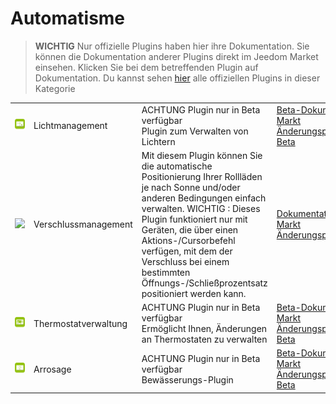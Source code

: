 
# Automatisme


>**WICHTIG**
>Nur offizielle Plugins haben hier ihre Dokumentation. Sie können die Dokumentation anderer Plugins direkt im Jeedom Market einsehen. Klicken Sie bei dem betreffenden Plugin auf Dokumentation.
>Du kannst sehen [hier](https://market.jeedom.com/index.php?v=d&p=market&type=plugin&categorie=automatisation) alle offiziellen Plugins in dieser Kategorie


| | | | |
|--- | --- | --- | ---|
|<img src="lightmanager/beta/lightmanager_icon.png" class="pluginLogo" width="100" />|Lichtmanagement|ACHTUNG Plugin nur in Beta verfügbar<br/>Plugin zum Verwalten von Lichtern|[Beta-Dokumentation](lightmanager/beta/index.md)<br/>[Markt](https://market.jeedom.com/index.php?v=d&p=market_display&id=4199)<br/>[Änderungsprotokoll Beta](lightmanager/beta/changelog.md)|
|<img src="sunshutter/sunshutter_icon.png" class="pluginLogo" width="100" />|Verschlussmanagement|Mit diesem Plugin können Sie die automatische Positionierung Ihrer Rollläden je nach Sonne und/oder anderen Bedingungen einfach verwalten. WICHTIG : Dieses Plugin funktioniert nur mit Geräten, die über einen Aktions-/Cursorbefehl verfügen, mit dem der Verschluss bei einem bestimmten Öffnungs-/Schließprozentsatz positioniert werden kann.|[Dokumentation](sunshutter/index.md)[Beta](sunshutter/beta/index.md)<br/>[Markt](https://market.jeedom.com/index.php?v=d&p=market_display&id=3793)<br/>[Änderungsprotokoll](sunshutter/changelog.md)[Beta](sunshutter/beta/changelog.md)|
|<img src="thermostatmanager/beta/thermostatmanager_icon.png" class="pluginLogo" width="100" />|Thermostatverwaltung|ACHTUNG Plugin nur in Beta verfügbar<br/>Ermöglicht Ihnen, Änderungen an Thermostaten zu verwalten|[Beta-Dokumentation](thermostatmanager/beta/index.md)<br/>[Markt](https://market.jeedom.com/index.php?v=d&p=market_display&id=4200)<br/>[Änderungsprotokoll Beta](thermostatmanager/beta/changelog.md)|
|<img src="watering/beta/watering_icon.png" class="pluginLogo" width="100" />|Arrosage|ACHTUNG Plugin nur in Beta verfügbar<br/>Bewässerungs-Plugin|[Beta-Dokumentation](watering/beta/index.md)<br/>[Markt](https://market.jeedom.com/index.php?v=d&p=market_display&id=4198)<br/>[Änderungsprotokoll Beta](watering/beta/changelog.md)|
